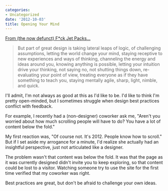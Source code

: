 ```yaml
---
categories:
- Uncategorized
date: '2012-10-03'
title: Opening Your Mind
---
```


<a href="http://fuckjetpacks.com/read/opening_your_mind_so_wide_the_ghosts_slip_in">From (the now defunct) F*ck Jet Packs...</a>

<blockquote>But part of great design is taking lateral leaps of logic, of challenging assumptions, letting the world change your mind, staying receptive to new experiences and ways of thinking, channeling the energy and ideas around you, knowing anything is possible, letting your intuition drive your thinking, not saying no, not shutting things down, re-evaluating your point of view, treating everyone as if they have something to teach you, staying mentally agile, sharp, light, nimble, and quick.</blockquote>

I'll admit, I'm not always as good at this as I'd like to be. I'd like to think I'm pretty open-minded, but I sometimes struggle when design best practices conflict with feedback.

For example, I recently had a (non-designer) coworker ask me, "Aren't you worried about how much scrolling people will have to do? You have a lot of content below the fold."

My first reaction was, "Of course not. It's 2012. People know how to scroll." But if I set aside my arrogance for a minute, I'd realize she actually had an insightful perspective, just not articulated like a designer.

The problem wasn't that content was below the fold. It was that the page as it was currently designed didn't invite you to keep exploring, so that content could be lost to a visitor. Watching someone try to use the site for the first time verified that my coworker was right.

Best practices are great, but don't be afraid to challenge your own ideas.